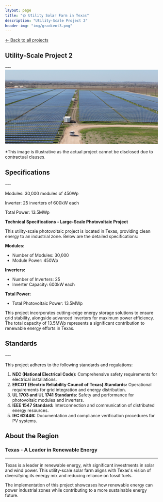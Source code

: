 ```yaml
---
layout: page
title: "🌞 Utility Solar Farm in Texas"
description: "Utility-Scale Project 2"
header-img: "img/gradient3.png"
---
```


[← Back to all projects](https://laisdallemulle.github.io/projects/)

<h2>Utility-Scale Project 2</h2>
---
<div class="container">
    <div class="row">
      <div class="col-md-8">
        <img src="https://github.com/laisdallemulle/laisdallemulle.github.io/blob/main/img/solar-cropped.jpg" 
             alt="Illustrative Image of a Solar Project" 
             class="img-fluid">
        <p class="text-muted text-center mt-2">*This image is illustrative as the actual project cannot be disclosed due to contractual clauses.</p>
      </div>
    </div>
</div>

<h2>Specifications</h2>
---

Modules: 30,000 modules of 450Wp

Inverter: 25 inverters of 600kW each

Total Power: 13.5MWp

**Technical Specifications - Large-Scale Photovoltaic Project**

This utility-scale photovoltaic project is located in Texas, providing clean energy to an industrial zone. Below are the detailed specifications:

**Modules:**
- Number of Modules: 30,000
- Module Power: 450Wp

**Inverters:**
- Number of Inverters: 25
- Inverter Capacity: 600kW each

**Total Power:**
- Total Photovoltaic Power: 13.5MWp

This project incorporates cutting-edge energy storage solutions to ensure grid stability, alongside advanced inverters for maximum power efficiency. The total capacity of 13.5MWp represents a significant contribution to renewable energy efforts in Texas.

<h2>Standards</h2>
---

This project adheres to the following standards and regulations:
1. **NEC (National Electrical Code):** Comprehensive safety requirements for electrical installations.
2. **ERCOT (Electric Reliability Council of Texas) Standards:** Operational requirements for grid integration and energy distribution.
3. **UL 1703 and UL 1741 Standards:** Safety and performance for photovoltaic modules and inverters.
4. **IEEE 1547 Standard:** Interconnection and communication of distributed energy resources.
5. **IEC 62446:** Documentation and compliance verification procedures for PV systems.

<h2>About the Region</h2>

### Texas - A Leader in Renewable Energy

---

Texas is a leader in renewable energy, with significant investments in solar and wind power. This utility-scale solar farm aligns with Texas's vision of diversifying its energy mix and reducing reliance on fossil fuels. 

The implementation of this project showcases how renewable energy can power industrial zones while contributing to a more sustainable energy future.
